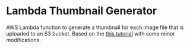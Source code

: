 Lambda Thumbnail Generator
==========================

AWS Lambda function to generate a thumbnail for each image file that is uploaded to an S3 bucket. Based on the [this tutorial](https://docs.aws.amazon.com/lambda/latest/dg/with-s3-tutorial.html) with some minor modifications.

